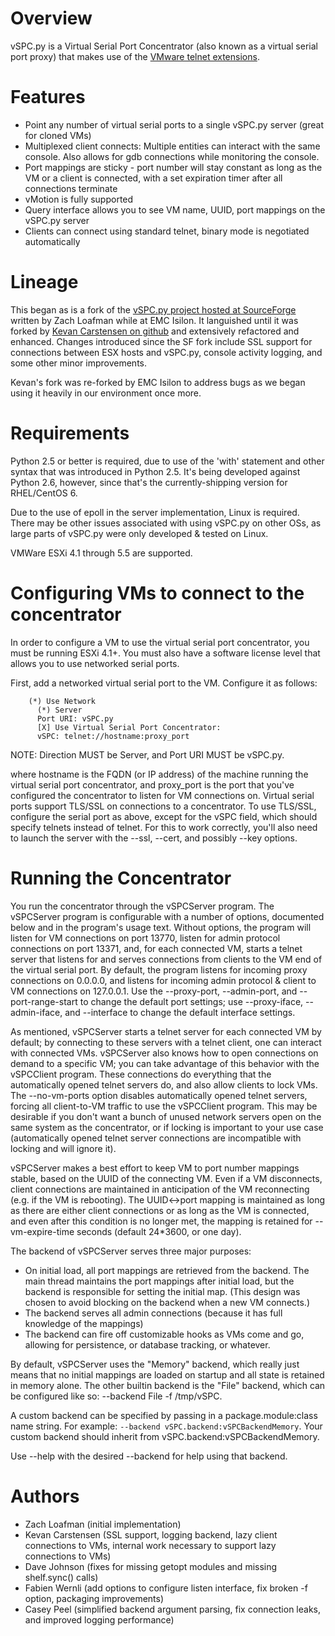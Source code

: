 # Overview

vSPC.py is a Virtual Serial Port Concentrator (also known as a virtual
serial port proxy) that makes use of the
[VMware telnet extensions](http://www.vmware.com/support/developer/vc-sdk/visdk41pubs/vsp41_usingproxy_virtual_serial_ports.pdf).

# Features

- Point any number of virtual serial ports to a single vSPC.py server
(great for cloned VMs)
- Multiplexed client connects: Multiple entities can interact with the
same console. Also allows for gdb connections while monitoring the console.
- Port mappings are sticky - port number will stay constant as long as
the VM or a client is connected, with a set expiration timer after all
connections terminate
- vMotion is fully supported
- Query interface allows you to see VM name, UUID, port mappings on the
vSPC.py server
- Clients can connect using standard telnet, binary mode is negotiated
automatically

# Lineage

This began as is a fork of the
[vSPC.py project hosted at SourceForge](http://sourceforge.net/p/vspcpy/home/Home/)
written by Zach Loafman while at EMC Isilon. It languished until it was
forked by [Kevan Carstensen on github](https://github.com/isnotajoke) and
extensively refactored and enhanced. Changes introduced since the SF fork
include SSL support for connections between ESX hosts and vSPC.py, console
activity logging, and some other minor improvements.

Kevan's fork was re-forked by EMC Isilon to address bugs as we began using
it heavily in our environment once more.

# Requirements

Python 2.5 or better is required, due to use of the 'with' statement and
other syntax that was introduced in Python 2.5. It's being developed against
Python 2.6, however, since that's the currently-shipping version for
RHEL/CentOS 6.

Due to the use of epoll in the server implementation, Linux is required.
There may be other issues associated with using vSPC.py on other OSs, as
large parts of vSPC.py were only developed & tested on Linux.

VMWare ESXi 4.1 through 5.5 are supported.

# Configuring VMs to connect to the concentrator

In order to configure a VM to use the virtual serial port concentrator,
you must be running ESXi 4.1+. You must also have a software license
level that allows you to use networked serial ports.

First, add a networked virtual serial port to the VM. Configure it as
follows:

```
    (*) Use Network
      (*) Server
      Port URI: vSPC.py
      [X] Use Virtual Serial Port Concentrator:
      vSPC: telnet://hostname:proxy_port
```
NOTE: Direction MUST be Server, and Port URI MUST be vSPC.py. 

where hostname is the FQDN (or IP address) of the machine running the
virtual serial port concentrator, and proxy_port is the port that you've
configured the concentrator to listen for VM connections on. Virtual
serial ports support TLS/SSL on connections to a concentrator.  To use
TLS/SSL, configure the serial port as above, except for the vSPC field,
which should specify telnets instead of telnet. For this to work
correctly, you'll also need to launch the server with the --ssl, --cert,
and possibly --key options.

# Running the Concentrator

You run the concentrator through the vSPCServer program. The vSPCServer
program is configurable with a number of options, documented below and
in the program's usage text. Without options, the program will listen
for VM connections on port 13770, listen for admin protocol connections
on port 13371, and, for each connected VM, starts a telnet server that
listens for and serves connections from clients to the VM end of the
virtual serial port. By default, the program listens for incoming proxy
connections on 0.0.0.0, and listens for incoming admin protocol & client
to VM connections on 127.0.0.1. Use the --proxy-port, --admin-port, and
--port-range-start to change the default port settings; use
--proxy-iface, --admin-iface, and --interface to change the default
interface settings.

As mentioned, vSPCServer starts a telnet server for each connected VM by
default; by connecting to these servers with a telnet client, one can
interact with connected VMs. vSPCServer also knows how to open
connections on demand to a specific VM; you can take advantage of this
behavior with the vSPCClient program. These connections do everything
that the automatically opened telnet servers do, and also allow clients
to lock VMs. The --no-vm-ports option disables automatically opened
telnet servers, forcing all client-to-VM traffic to use the vSPCClient
program. This may be desirable if you don't want a bunch of unused
network servers open on the same system as the concentrator, or if
locking is important to your use case (automatically opened telnet
server connections are incompatible with locking and will ignore it).

vSPCServer makes a best effort to keep VM to port number mappings
stable, based on the UUID of the connecting VM. Even if a VM
disconnects, client connections are maintained in anticipation of the VM
reconnecting (e.g. if the VM is rebooting). The UUID<->port mapping is
maintained as long as there are either client connections or as long as
the VM is connected, and even after this condition is no longer met, the
mapping is retained for --vm-expire-time seconds (default 24*3600, or
one day).

The backend of vSPCServer serves three major purposes:
- On initial load, all port mappings are retrieved from the backend.
The main thread maintains the port mappings after initial load, but the
backend is responsible for setting the initial map. (This design was
chosen to avoid blocking on the backend when a new VM connects.)
- The backend serves all admin connections (because it has full knowledge
of the mappings)
- The backend can fire off customizable hooks as VMs come and go, allowing
for persistence, or database tracking, or whatever.

By default, vSPCServer uses the "Memory" backend, which really just
means that no initial mappings are loaded on startup and all state is
retained in memory alone. The other builtin backend is the "File"
backend, which can be configured like so: --backend File -f /tmp/vSPC.

A custom backend can be specified by passing in a package.module:class name
string. For example: `--backend vSPC.backend:vSPCBackendMemory`. Your custom
backend should inherit from vSPC.backend:vSPCBackendMemory.

Use --help with the desired --backend for help using that backend.

# Authors

- Zach Loafman (initial implementation)
- Kevan Carstensen (SSL support, logging backend, lazy client connections to VMs, internal work necessary to support lazy connections to VMs)
- Dave Johnson (fixes for missing getopt modules and missing shelf.sync() calls)
- Fabien Wernli (add options to configure listen interface, fix broken -f option, packaging improvements)
- Casey Peel (simplified backend argument parsing, fix connection leaks, and improved logging performance)
